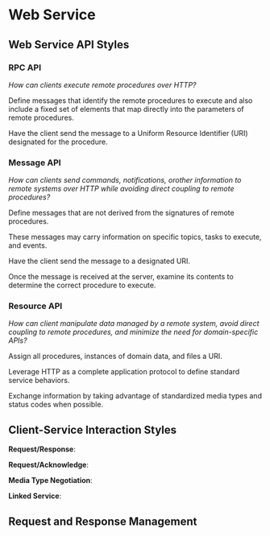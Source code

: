 # Web Service 



## Web Service API Styles

### RPC API

*How can clients execute remote procedures over HTTP?*

Define messages that identify the remote procedures to execute and also include a fixed set of elements that map directly into the parameters of remote procedures. 

Have the client send the message to a Uniform Resource Identifier (URI) designated for the procedure.


### Message API

*How can clients send commands, notifications, orother information to remote systems over HTTP while avoiding direct coupling to remote procedures?*

Define messages that are not derived from the signatures of remote procedures. 

These messages may carry information on specific topics, tasks to execute, and events. 

Have the client send the message to a designated URI. 

Once the message is received at the server, examine its contents to determine the correct procedure to execute.

### Resource API

*How can client manipulate data managed by a remote system, avoid direct coupling to remote procedures, and minimize the need for domain-specific APIs?*

Assign all procedures, instances of domain data, and files a URI.

Leverage HTTP as a complete application protocol to define standard service behaviors. 

Exchange information by taking advantage of standardized media types and status codes when possible.



## Client-Service Interaction Styles

**Request/Response**: 

**Request/Acknowledge**:

**Media Type Negotiation**:

**Linked Service**:

## Request and Response Management
